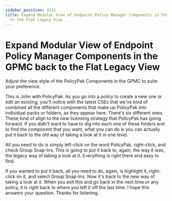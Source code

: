```yaml
---
sidebar_position: 4331
title: Expand Modular View of Endpoint Policy Manager Components in the GPMC back
  to the Flat Legacy View
---
```


# Expand Modular View of Endpoint Policy Manager Components in the GPMC back to the Flat Legacy View

Adjust the view style of the PolicyPak Components in the GPMC to suite your preference.

This is John with PolicyPak. As you go into a policy to create a new one or edit an existing, you'll notice with the latest CSEs that we've kind of combined all the different components that make up PolicyPak into individual packs or folders, as they appear here. There's six different ones. These kind of align to the new licensing strategy that PolicyPak has going forward. If you didn't want to have to dig into each one of these folders and to find the component that you want, what you can do is you can actually put it back to the old way of taking a look at it in one level.

All you need to do is simply left-click on the word PolicyPak, right-click, and check Group Snap-Ins. This is going to put it back to, again, the way it was, the legacy way of taking a look at it. Everything is right there and easy to find.

If you wanted to put it back, all you need to do, again, is highlight it, right-click on it, and select Group Snap-Ins. Now it's back to the new way of taking a look at it. When you exit this and go back in the next time or any policy, it is right back to where you left it off the last time. I hope this answers your question. Thanks for listening.